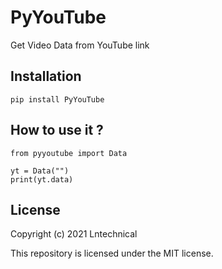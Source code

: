 # PyYouTube 

Get Video Data from YouTube link 

## Installation 
```pip install PyYouTube```

## How to use it ?

```
from pyyoutube import Data

yt = Data("")
print(yt.data)

```
## License 
Copyright (c) 2021 Lntechnical

This repository is licensed under the MIT license.
